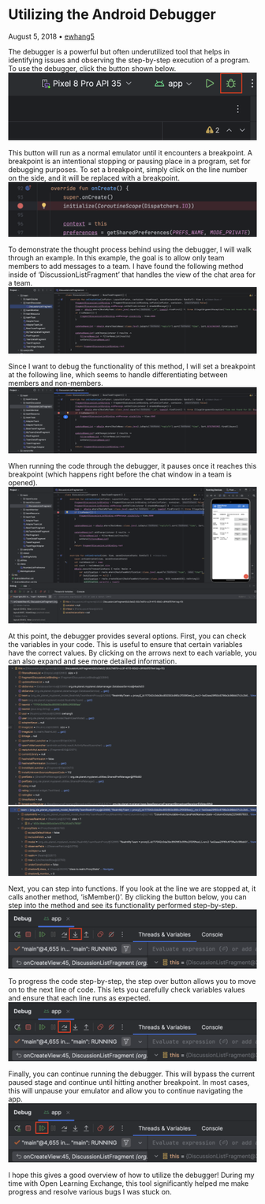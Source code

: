 # Utilizing the Android Debugger
August 5, 2018 • [ewhang5](https://github.com/ewhang5)

The debugger is a powerful but often underutilized tool that helps in identifying issues and observing the step-by-step execution of a program. To use the debugger, click the button shown below.
![](images/debugger.png)

This button will run as a normal emulator until it encounters a breakpoint. A breakpoint is an intentional stopping or pausing place in a program, set for debugging purposes. To set a breakpoint, simply click on the line number on the side, and it will be replaced with a breakpoint.
![](images/breakpoint.png)

To demonstrate the thought process behind using the debugger, I will walk through an example. In this example, the goal is to allow only team members to add messages to a team. I have found the following method inside of ‘DiscussionListFragment’ that handles the view of the chat area for a team.
![](images/function_example.png)

Since I want to debug the functionality of this method, I will set a breakpoint at the following line, which seems to handle differentiating between members and non-members.
![](images/function_breakpoint.png)

When running the code through the debugger, it pauses once it reaches this breakpoint (which happens right before the chat window in a team is opened).
![](images/paused_emulator.png)

At this point, the debugger provides several options. First, you can check the variables in your code. This is useful to ensure that certain variables have the correct values. By clicking on the arrows next to each variable, you can also expand and see more detailed information.
![](images/var_info.png)
![](images/extended_var_info.png)

Next, you can step into functions. If you look at the line we are stopped at, it calls another method, ‘isMember()’. By clicking the button below, you can step into the method and see its functionality performed step-by-step.
![](images/step_into.png)

To progress the code step-by-step, the step over button allows you to move on to the next line of code. This lets you carefully check variables values and ensure that each line runs as expected.
![](images/step_over.png)

Finally, you can continue running the debugger. This will bypass the current paused stage and continue until hitting another breakpoint. In most cases, this will unpause your emulator and allow you to continue navigating the app.
![](images/resume.png)

I hope this gives a good overview of how to utilize the debugger! During my time with Open Learning Exchange, this tool significantly helped me make progress and resolve various bugs I was stuck on.